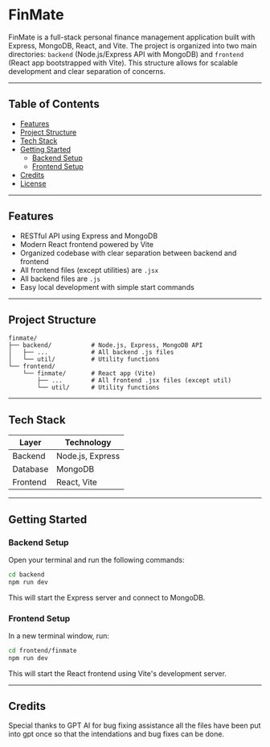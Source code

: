  
# FinMate

FinMate is a full-stack personal finance management application built with Express, MongoDB, React, and Vite. The project is organized into two main directories: `backend` (Node.js/Express API with MongoDB) and `frontend` (React app bootstrapped with Vite). This structure allows for scalable development and clear separation of concerns.

---

## Table of Contents

- [Features](#features)
- [Project Structure](#project-structure)
- [Tech Stack](#tech-stack)
- [Getting Started](#getting-started)
  - [Backend Setup](#backend-setup)
  - [Frontend Setup](#frontend-setup)
- [Credits](#credits)
- [License](#license)

---

## Features

- RESTful API using Express and MongoDB
- Modern React frontend powered by Vite
- Organized codebase with clear separation between backend and frontend
- All frontend files (except utilities) are `.jsx`
- All backend files are `.js`
- Easy local development with simple start commands

---

## Project Structure

```
finmate/
├── backend/           # Node.js, Express, MongoDB API
│   ├── ...            # All backend .js files
│   └── util/          # Utility functions
└── frontend/
    └── finmate/       # React app (Vite)
        ├── ...        # All frontend .jsx files (except util)
        └── util/      # Utility functions
```

---

## Tech Stack

| Layer     | Technology         |
|-----------|--------------------|
| Backend   | Node.js, Express   |
| Database  | MongoDB            |
| Frontend  | React, Vite        |

---

## Getting Started

### Backend Setup

Open your terminal and run the following commands:

```bash
cd backend
npm run dev
```

This will start the Express server and connect to MongoDB.

### Frontend Setup

In a new terminal window, run:

```bash
cd frontend/finmate
npm run dev
```

This will start the React frontend using Vite's development server.

---

## Credits

Special thanks to GPT AI for bug fixing assistance all the files have been put into gpt once so that the intendations and bug fixes can be done. 


